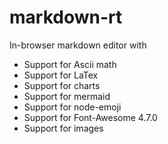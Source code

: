 # markdown-rt
In-browser markdown editor with


* Support for Ascii math
* Support for LaTex
* Support for charts
* Support for mermaid
* Support for node-emoji
* Support for Font-Awesome 4.7.0
* Support for images
